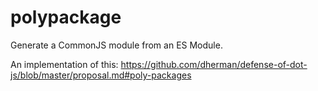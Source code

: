 # polypackage

Generate a CommonJS module from an ES Module.

An implementation of this: https://github.com/dherman/defense-of-dot-js/blob/master/proposal.md#poly-packages
